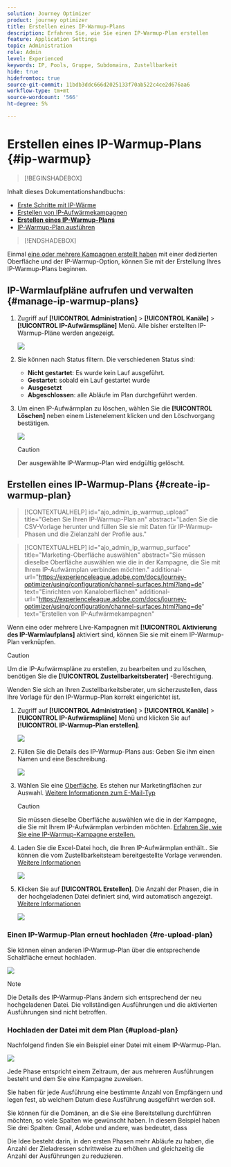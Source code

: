 ```yaml
---
solution: Journey Optimizer
product: journey optimizer
title: Erstellen eines IP-Warmup-Plans
description: Erfahren Sie, wie Sie einen IP-Warmup-Plan erstellen
feature: Application Settings
topic: Administration
role: Admin
level: Experienced
keywords: IP, Pools, Gruppe, Subdomains, Zustellbarkeit
hide: true
hidefromtoc: true
source-git-commit: 11bdb3ddc666d2025133f70ab522c4ce2d676aa6
workflow-type: tm+mt
source-wordcount: '566'
ht-degree: 5%

---
```


# Erstellen eines IP-Warmup-Plans {#ip-warmup}

>[!BEGINSHADEBOX]

Inhalt dieses Dokumentationshandbuchs:

* [Erste Schritte mit IP-Wärme](ip-warmup-gs.md)
* [Erstellen von IP-Aufwärmekampagnen](ip-warmup-campaign.md)
* **[Erstellen eines IP-Warmup-Plans](ip-warmup-plan.md)**
* [IP-Warmup-Plan ausführen](ip-warmup-running.md)

>[!ENDSHADEBOX]

Einmal [eine oder mehrere Kampagnen erstellt haben](ip-warmup-campaign.md) mit einer dedizierten Oberfläche und der IP-Warmup-Option, können Sie mit der Erstellung Ihres IP-Warmup-Plans beginnen.

## IP-Warmlaufpläne aufrufen und verwalten {#manage-ip-warmup-plans}

1. Zugriff auf **[!UICONTROL Administration]** > **[!UICONTROL Kanäle]** > **[!UICONTROL IP-Aufwärmspläne]** Menü. Alle bisher erstellten IP-Warmup-Pläne werden angezeigt.

   ![](assets/ip-warmup-filter-list.png)

1. Sie können nach Status filtern. Die verschiedenen Status sind:

   * **Nicht gestartet**: Es wurde kein Lauf ausgeführt.
   * **Gestartet**: sobald ein Lauf gestartet wurde <!--or is done?-->
   * **Ausgesetzt**
   * **Abgeschlossen**: alle Abläufe im Plan durchgeführt werden.

1. Um einen IP-Aufwärmplan zu löschen, wählen Sie die **[!UICONTROL Löschen]** neben einem Listenelement klicken und den Löschvorgang bestätigen.

   ![](assets/ip-warmup-delete-plan.png)

   >[!CAUTION]
   >
   >Der ausgewählte IP-Warmup-Plan wird endgültig gelöscht.

## Erstellen eines IP-Warmup-Plans {#create-ip-warmup-plan}

>[!CONTEXTUALHELP]
>id="ajo_admin_ip_warmup_upload"
>title="Geben Sie Ihren IP-Warmup-Plan an"
>abstract="Laden Sie die CSV-Vorlage herunter und füllen Sie sie mit Daten für IP-Warmup-Phasen und die Zielanzahl der Profile aus."

>[!CONTEXTUALHELP]
>id="ajo_admin_ip_warmup_surface"
>title="Marketing-Oberfläche auswählen"
>abstract="Sie müssen dieselbe Oberfläche auswählen wie die in der Kampagne, die Sie mit Ihrem IP-Aufwärmplan verbinden möchten."
>additional-url="https://experienceleague.adobe.com/docs/journey-optimizer/using/configuration/channel-surfaces.html?lang=de" text="Einrichten von Kanaloberflächen"
>additional-url="https://experienceleague.adobe.com/docs/journey-optimizer/using/configuration/channel-surfaces.html?lang=de" text="Erstellen von IP-Aufwärmekampagnen"

Wenn eine oder mehrere Live-Kampagnen mit **[!UICONTROL Aktivierung des IP-Warmlaufplans]** aktiviert sind, können Sie sie mit einem IP-Warmup-Plan verknüpfen.

>[!CAUTION]
>
>Um die IP-Aufwärmspläne zu erstellen, zu bearbeiten und zu löschen, benötigen Sie die **[!UICONTROL Zustellbarkeitsberater]** -Berechtigung. <!--Learn more on managing [!DNL Journey Optimizer] users' access rights in [this section](../administration/permissions-overview.md).-->
>
>Wenden Sie sich an Ihren Zustellbarkeitsberater, um sicherzustellen, dass Ihre Vorlage für den IP-Warmup-Plan korrekt eingerichtet ist. <!--TBC-->

1. Zugriff auf **[!UICONTROL Administration]** > **[!UICONTROL Kanäle]** > **[!UICONTROL IP-Aufwärmspläne]** Menü und klicken Sie auf **[!UICONTROL IP-Warmup-Plan erstellen]**.

   ![](assets/ip-warmup-create-plan.png)

1. Füllen Sie die Details des IP-Warmup-Plans aus: Geben Sie ihm einen Namen und eine Beschreibung.

   ![](assets/ip-warmup-plan-details.png)

1. Wählen Sie eine [Oberfläche](channel-surfaces.md). Es stehen nur Marketingflächen zur Auswahl. [Weitere Informationen zum E-Mail-Typ](../email/email-settings.md#email-type)

   >[!CAUTION]
   >
   >Sie müssen dieselbe Oberfläche auswählen wie die in der Kampagne, die Sie mit Ihrem IP-Aufwärmplan verbinden möchten. [Erfahren Sie, wie Sie eine IP-Warmup-Kampagne erstellen.](#create-ip-warmup-campaign)

1. Laden Sie die Excel-Datei hoch, die Ihren IP-Aufwärmplan enthält.<!--which formats are allowed?-->. Sie können die vom Zustellbarkeitsteam bereitgestellte Vorlage verwenden.<!--TBC?--> [Weitere Informationen](#upload-plan)
   <!--
    You can also download the Excel template from the [!DNL Journey Optimizer] user interface and upload it after filling it with the IP warmup details.-->

   ![](assets/ip-warmup-upload-success.png)

1. Klicken Sie auf **[!UICONTROL Erstellen]**. Die Anzahl der Phasen, die in der hochgeladenen Datei definiert sind, wird automatisch angezeigt. [Weitere Informationen](#upload-plan)

   ![](assets/ip-warmup-plan-phases.png)

### Einen IP-Warmup-Plan erneut hochladen {#re-upload-plan}

Sie können einen anderen IP-Warmup-Plan über die entsprechende Schaltfläche erneut hochladen.

![](assets/ip-warmup-re-upload-plan.png)

>[!NOTE]
>
>Die Details des IP-Warmup-Plans ändern sich entsprechend der neu hochgeladenen Datei. Die vollständigen Ausführungen und die aktivierten Ausführungen sind nicht betroffen.

### Hochladen der Datei mit dem Plan {#upload-plan}

Nachfolgend finden Sie ein Beispiel einer Datei mit einem IP-Warmup-Plan.

![](assets/ip-warmup-sample-file.png)

Jede Phase entspricht einem Zeitraum, der aus mehreren Ausführungen besteht und dem Sie eine Kampagne zuweisen.

Sie haben für jede Ausführung eine bestimmte Anzahl von Empfängern und legen fest, ab welchem Datum diese Ausführung ausgeführt werden soll.

Sie können für die Domänen, an die Sie eine Bereitstellung durchführen möchten, so viele Spalten wie gewünscht haben. In diesem Beispiel haben Sie drei Spalten: Gmail, Adobe und andere, was bedeutet, dass

Die Idee besteht darin, in den ersten Phasen mehr Abläufe zu haben, die Anzahl der Zieladressen schrittweise zu erhöhen und gleichzeitig die Anzahl der Ausführungen zu reduzieren.
